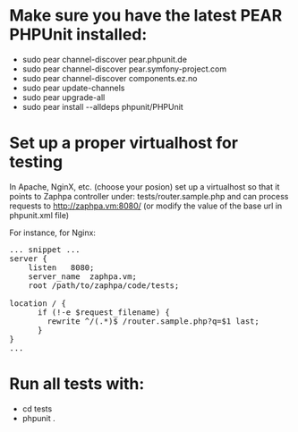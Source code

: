 # Make sure you have the latest PEAR PHPUnit installed:
  * sudo pear channel-discover pear.phpunit.de
  * sudo pear channel-discover pear.symfony-project.com
  * sudo pear channel-discover components.ez.no
  * sudo pear update-channels
  * sudo pear upgrade-all
  * sudo pear install --alldeps phpunit/PHPUnit
  
# Set up a proper virtualhost for testing 

In Apache, NginX, etc. (choose your posion) set up a virtualhost so that it points to 
Zaphpa controller under: tests/router.sample.php and can  process requests to 
http://zaphpa.vm:8080/ (or  modify the value of the base url in phpunit.xml file)

For instance, for Nginx:
<pre>
... snippet ...
server {
    listen   8080;
    server_name  zaphpa.vm;
    root /path/to/zaphpa/code/tests;
    
location / {
      if (!-e $request_filename) {
        rewrite ^/(.*)$ /router.sample.php?q=$1 last;
      }
}
...
</pre>

# Run all tests with:
  * cd tests
  * phpunit . 
